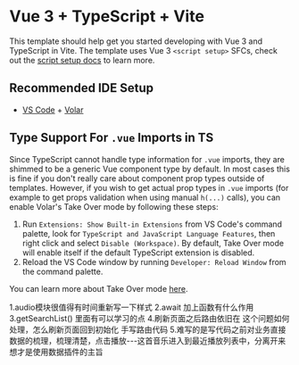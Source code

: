 # Vue 3 + TypeScript + Vite

This template should help get you started developing with Vue 3 and TypeScript in Vite. The template uses Vue 3 `<script setup>` SFCs, check out the [script setup docs](https://v3.vuejs.org/api/sfc-script-setup.html#sfc-script-setup) to learn more.

## Recommended IDE Setup

- [VS Code](https://code.visualstudio.com/) + [Volar](https://marketplace.visualstudio.com/items?itemName=Vue.volar)

## Type Support For `.vue` Imports in TS

Since TypeScript cannot handle type information for `.vue` imports, they are shimmed to be a generic Vue component type by default. In most cases this is fine if you don't really care about component prop types outside of templates. However, if you wish to get actual prop types in `.vue` imports (for example to get props validation when using manual `h(...)` calls), you can enable Volar's Take Over mode by following these steps:

1. Run `Extensions: Show Built-in Extensions` from VS Code's command palette, look for `TypeScript and JavaScript Language Features`, then right click and select `Disable (Workspace)`. By default, Take Over mode will enable itself if the default TypeScript extension is disabled.
2. Reload the VS Code window by running `Developer: Reload Window` from the command palette.

You can learn more about Take Over mode [here](https://github.com/johnsoncodehk/volar/discussions/471).

1.audio模块很值得有时间重新写一下样式
2.await 加上函数有什么作用
3.getSearchList() 里面有可以学习的点
4.刷新页面之后路由依旧在 这个问题如何处理，怎么刷新页面回到初始化 手写路由代码
5.难写的是写代码之前对业务直接数据的梳理，梳理清楚，点击播放---这首音乐进入到最近播放列表中，分离开来想才是使用数据插件的主旨
